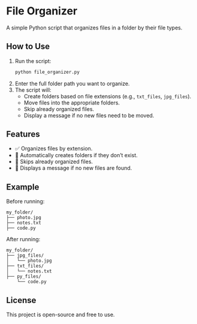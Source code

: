 # File Organizer

A simple Python script that organizes files in a folder by their file types.

## How to Use

1. Run the script:
   ```bash
   python file_organizer.py
   ```
2. Enter the full folder path you want to organize.
3. The script will:
   - Create folders based on file extensions (e.g., `txt_files`, `jpg_files`).
   - Move files into the appropriate folders.
   - Skip already organized files.
   - Display a message if no new files need to be moved.

## Features

- ✅ Organizes files by extension.
- 📁 Automatically creates folders if they don’t exist.
- 🔁 Skips already organized files.
- 🛑 Displays a message if no new files are found.

## Example

Before running:

```
my_folder/
├── photo.jpg
├── notes.txt
├── code.py
```

After running:

```
my_folder/
├── jpg_files/
│   └── photo.jpg
├── txt_files/
│   └── notes.txt
├── py_files/
    └── code.py
```

## License

This project is open-source and free to use.
